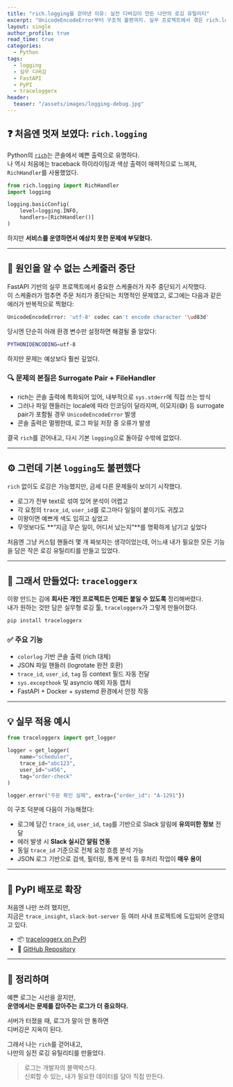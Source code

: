 ```yaml
---
title: "rich.logging을 걷어낸 이유: 실전 디버깅이 만든 나만의 로깅 유틸리티"
excerpt: "UnicodeEncodeError부터 구조적 불편까지. 실무 프로젝트에서 겪은 rich.logging의 한계와 직접 만든 로깅 시스템 traceloggerx 이야기"
layout: single
author_profile: true
read_time: true
categories:
  - Python
tags:
  - logging
  - 실무 디버깅
  - FastAPI
  - PyPI
  - traceloggerx
header:
  teaser: "/assets/images/logging-debug.jpg"
---
```


## ❓ 처음엔 멋져 보였다: `rich.logging`

Python의 [`rich`](https://github.com/Textualize/rich)는 콘솔에서 예쁜 출력으로 유명하다.  
나 역시 처음에는 traceback 하이라이팅과 색상 출력이 매력적으로 느껴져, `RichHandler`를 사용했었다.

```python
from rich.logging import RichHandler
import logging

logging.basicConfig(
    level=logging.INFO,
    handlers=[RichHandler()]
)
```

하지만 **서비스를 운영하면서 예상치 못한 문제에 부딪혔다.**

---

## 🧨 원인을 알 수 없는 스케줄러 중단

FastAPI 기반의 실무 프로젝트에서 중요한 스케줄러가 자주 중단되기 시작했다.  
이 스케줄러가 멈추면 주문 처리가 중단되는 치명적인 문제였고, 로그에는 다음과 같은 에러가 반복적으로 찍혔다:

```bash
UnicodeEncodeError: 'utf-8' codec can't encode character '\ud83d'
```

당시엔 단순히 아래 환경 변수만 설정하면 해결될 줄 알았다:

```bash
PYTHONIOENCODING=utf-8
```

하지만 문제는 예상보다 훨씬 깊었다.

### 🔍 문제의 본질은 Surrogate Pair + FileHandler

- rich는 콘솔 출력에 특화되어 있어, 내부적으로 `sys.stderr`에 직접 쓰는 방식
- 그러나 파일 핸들러는 locale에 따라 인코딩이 달라지며, 이모지(😅) 등 surrogate pair가 포함될 경우 `UnicodeEncodeError` 발생
- 콘솔 출력은 멀쩡한데, 로그 파일 저장 중 오류가 발생

결국 `rich`를 걷어내고, 다시 기본 `logging`으로 돌아갈 수밖에 없었다.

---

## ⚙️ 그런데 기본 `logging`도 불편했다

`rich` 없이도 로깅은 가능했지만, 금세 다른 문제들이 보이기 시작했다.

- 로그가 전부 text로 섞여 있어 분석이 어렵고
- 각 요청의 `trace_id`, `user_id`를 로그마다 일일이 붙이기도 귀찮고
- 이왕이면 예쁘게 색도 입히고 싶었고
- 무엇보다도 **“지금 무슨 일이, 어디서 났는지”**를 명확하게 남기고 싶었다

처음엔 그냥 커스텀 핸들러 몇 개 짜보자는 생각이었는데, 어느새 내가 필요한 모든 기능을 담은 작은 로깅 유틸리티를 만들고 있었다.

---

## 🔨 그래서 만들었다: `traceloggerx`

이왕 만드는 김에 **회사든 개인 프로젝트든 언제든 붙일 수 있도록** 정리해버렸다.  
내가 원하는 것만 담은 실무형 로깅 툴, `traceloggerx`가 그렇게 만들어졌다.

```bash
pip install traceloggerx
```

### ✅ 주요 기능

- `colorlog` 기반 콘솔 출력 (rich 대체)
- JSON 파일 핸들러 (logrotate 완전 호환)
- `trace_id`, `user_id`, `tag` 등 context 필드 자동 전달
- `sys.excepthook` 및 asyncio 예외 자동 캡처
- FastAPI + Docker + systemd 환경에서 안정 작동

---

## 💡 실무 적용 예시

```python
from traceloggerx import get_logger

logger = get_logger(
    name="scheduler",
    trace_id="abc123",
    user_id="u456",
    tag="order-check"
)

logger.error("주문 확인 실패", extra={"order_id": "A-1291"})
```

이 구조 덕분에 다음이 가능해졌다:

- 로그에 담긴 `trace_id`, `user_id`, `tag`를 기반으로 Slack 알림에 **유의미한 정보** 전달
- 에러 발생 시 **Slack 실시간 알림 연동**  
- 동일 `trace_id` 기준으로 전체 요청 흐름 분석 가능
- JSON 로그 기반으로 검색, 필터링, 통계 분석 등 후처리 작업이 **매우 용이**

---

## 🔄 PyPI 배포로 확장

처음엔 나만 쓰려 했지만,  
지금은 `trace_insight`, `slack-bot-server` 등 여러 사내 프로젝트에 도입되어 운영되고 있다.

- 📦 [traceloggerx on PyPI](https://pypi.org/project/traceloggerx)
- 🔗 [GitHub Repository](https://github.com/darams4863/traceloggerx)

---

## 🧩 정리하며

예쁜 로그는 시선을 끌지만,  
**운영에서는 문제를 잡아주는 로그가 더 중요하다.**

서버가 터졌을 때, 로그가 말이 안 통하면  
디버깅은 지옥이 된다.

그래서 나는 `rich`를 걷어내고,  
나만의 실전 로깅 유틸리티를 만들었다.

> 로그는 개발자의 블랙박스다.  
> 신뢰할 수 있는, 내가 필요한 데이터를 담아 직접 만든다.
